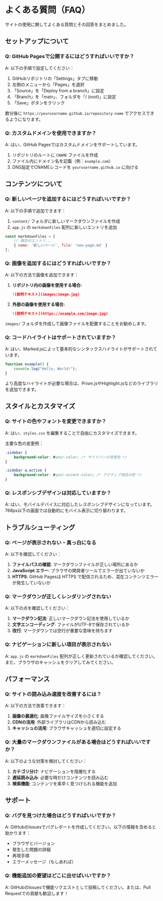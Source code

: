 # よくある質問（FAQ）

サイトの使用に関してよくある質問とその回答をまとめました。

## セットアップについて

### Q: GitHub Pagesで公開するにはどうすればいいですか？

A: 以下の手順で設定してください：

1. GitHubリポジトリの「Settings」タブに移動
2. 左側のメニューから「Pages」を選択
3. 「Source」を「Deploy from a branch」に設定
4. 「Branch」を「main」、フォルダを「/ (root)」に設定
5. 「Save」ボタンをクリック

数分後に `https://yourusername.github.io/repository-name` でアクセスできるようになります。

### Q: カスタムドメインを使用できますか？

A: はい、GitHub Pagesではカスタムドメインをサポートしています。

1. リポジトリのルートに `CNAME` ファイルを作成
2. ファイル内にドメイン名を記載（例：`example.com`）
3. DNS設定でCNAMEレコードを `yourusername.github.io` に向ける

## コンテンツについて

### Q: 新しいページを追加するにはどうすればいいですか？

A: 以下の手順で追加できます：

1. `content/` フォルダに新しいマークダウンファイルを作成
2. `app.js` の `markdownFiles` 配列に新しいエントリを追加

```javascript
const markdownFiles = [
    // 既存のエントリ...
    { name: '新しいページ', file: 'new-page.md' }
];
```

### Q: 画像を追加するにはどうすればいいですか？

A: 以下の方法で画像を追加できます：

1. **リポジトリ内の画像を使用する場合:**
   ```markdown
   ![説明テキスト](images/image.jpg)
   ```

2. **外部の画像を使用する場合:**
   ```markdown
   ![説明テキスト](https://example.com/image.jpg)
   ```

`images/` フォルダを作成して画像ファイルを配置することをお勧めします。

### Q: コードハイライトはサポートされていますか？

A: はい、Marked.jsによって基本的なシンタックスハイライトがサポートされています。

```javascript
function example() {
    console.log("Hello, World!");
}
```

より高度なハイライトが必要な場合は、Prism.jsやHighlight.jsなどのライブラリを追加できます。

## スタイルとカスタマイズ

### Q: サイトの色やフォントを変更できますか？

A: はい、`styles.css` を編集することで自由にカスタマイズできます。

主要な色の変更例：
```css
.sidebar {
    background-color: #your-color; /* サイドバーの背景色 */
}

.sidebar a.active {
    background-color: #your-accent-color; /* アクティブ項目の色 */
}
```

### Q: レスポンシブデザインは対応していますか？

A: はい、モバイルデバイスに対応したレスポンシブデザインになっています。768px以下の画面では自動的にモバイル表示に切り替わります。

## トラブルシューティング

### Q: ページが表示されない・真っ白になる

A: 以下を確認してください：

1. **ファイルパスの確認**: マークダウンファイルが正しい場所にあるか
2. **JavaScript エラー**: ブラウザの開発者ツールでエラーが出ていないか
3. **HTTPS**: GitHub Pagesは HTTPS で配信されるため、混在コンテンツエラーが発生していないか

### Q: マークダウンが正しくレンダリングされない

A: 以下の点を確認してください：

1. **マークダウン記法**: 正しいマークダウン記法を使用しているか
2. **文字エンコーディング**: ファイルがUTF-8で保存されているか
3. **改行**: マークダウンでは空行が重要な意味を持ちます

### Q: ナビゲーションに新しい項目が表示されない

A: `app.js` の `markdownFiles` 配列が正しく更新されているか確認してください。また、ブラウザのキャッシュをクリアしてみてください。

## パフォーマンス

### Q: サイトの読み込み速度を改善するには？

A: 以下の方法で改善できます：

1. **画像の最適化**: 画像ファイルサイズを小さくする
2. **CDNの活用**: 外部ライブラリはCDNから読み込む
3. **キャッシュの活用**: ブラウザキャッシュを適切に設定する

### Q: 大量のマークダウンファイルがある場合はどうすればいいですか？

A: 以下のような対策を検討してください：

1. **カテゴリ分け**: ナビゲーションを階層化する
2. **遅延読み込み**: 必要な時だけコンテンツを読み込む
3. **検索機能**: コンテンツを素早く見つけられる機能を追加

## サポート

### Q: バグを見つけた場合はどうすればいいですか？

A: GitHubのIssuesでバグレポートを作成してください。以下の情報を含めると助かります：

- ブラウザとバージョン
- 発生した問題の詳細
- 再現手順
- エラーメッセージ（もしあれば）

### Q: 機能追加の要望はどこに出せばいいですか？

A: GitHubのIssuesで機能リクエストとして投稿してください。または、Pull Requestでの貢献も歓迎します！